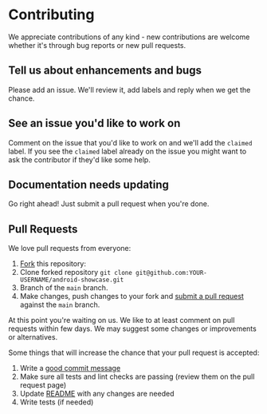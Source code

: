 # Contributing

We appreciate contributions of any kind - new contributions
are welcome whether it's through bug reports or new pull requests.

## Tell us about enhancements and bugs

Please add an issue. We'll review it, add labels and reply when we get the chance.

## See an issue you'd like to work on

Comment on the issue that you'd like to work on and we'll add the
`claimed` label.  If you see the `claimed` label already on the issue you
might want to ask the contributor if they'd like some help.

## Documentation needs updating

Go right ahead! Just submit a pull request when you're done.

## Pull Requests

We love pull requests from everyone:

1. [Fork](https://docs.github.com/en/get-started/quickstart/fork-a-repo) this repository:
2. Clone forked repository `git clone git@github.com:YOUR-USERNAME/android-showcase.git`
3. Branch of the `main` branch.
4. Make changes, push changes to your fork and
   [submit a pull request](https://github.com/igorwojda/android-showcase/compare) against the `main` branch.

At this point you're waiting on us. We like to at least comment on pull requests within few days. We may suggest some
changes or improvements or alternatives.

Some things that will increase the chance that your pull request is accepted:

1. Write a [good commit message](https://chris.beams.io/posts/git-commit/)
2. Make sure all tests and lint checks are passing (review them on the pull request page)
3. Update [README](README.md) with any changes are needed
4. Write tests (if needed)
